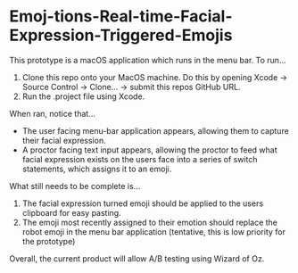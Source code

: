# Emoj-tions-Real-time-Facial-Expression-Triggered-Emojis

This prototype is a macOS application which runs in the menu bar. To run...

1. Clone this repo onto your MacOS machine. Do this by opening Xcode -> Source Control -> Clone... -> submit this repos GitHub URL.
3. Run the .project file using Xcode.

When ran, notice that...
* The user facing menu-bar application appears, allowing them to capture their facial expression.
* A proctor facing text input appears, allowing the proctor to feed what facial expression exists on the users face into a series of switch statements, which assigns it to an emoji.

What still needs to be complete is...
1. The facial expression turned emoji should be applied to the users clipboard for easy pasting. 
2. The emoji most recently assigned to their emotion should replace the robot emoji in the menu bar application (tentative, this is low priority for the prototype)

Overall, the current product will allow A/B testing using Wizard of Oz. 
